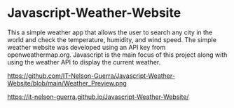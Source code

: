 # Javascript-Weather-Website
This a simple weather app that allows the user to search any city in the world and check the temperature, humidity, and wind speed. The simple weather website was developed using an API key from openweathermap.org. Javascript is the main focus of this project along with using the weather API to display the current weather.

https://github.com/IT-Nelson-Guerra/Javascript-Weather-Website/blob/main/Weather_Preview.png



https://it-nelson-guerra.github.io/Javascript-Weather-Website/
